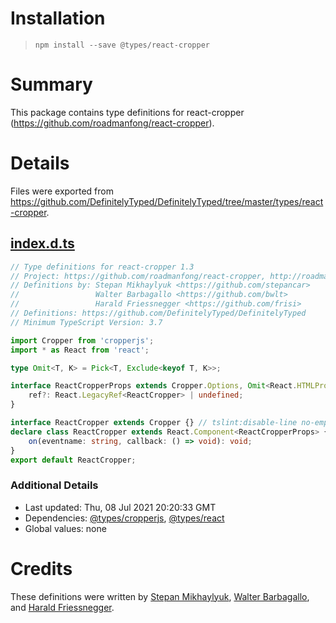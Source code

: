 # Installation
> `npm install --save @types/react-cropper`

# Summary
This package contains type definitions for react-cropper (https://github.com/roadmanfong/react-cropper).

# Details
Files were exported from https://github.com/DefinitelyTyped/DefinitelyTyped/tree/master/types/react-cropper.
## [index.d.ts](https://github.com/DefinitelyTyped/DefinitelyTyped/tree/master/types/react-cropper/index.d.ts)
````ts
// Type definitions for react-cropper 1.3
// Project: https://github.com/roadmanfong/react-cropper, http://roadmanfong.github.io/react-cropper
// Definitions by: Stepan Mikhaylyuk <https://github.com/stepancar>
//                 Walter Barbagallo <https://github.com/bwlt>
//                 Harald Friessnegger <https://github.com/frisi>
// Definitions: https://github.com/DefinitelyTyped/DefinitelyTyped
// Minimum TypeScript Version: 3.7

import Cropper from 'cropperjs';
import * as React from 'react';

type Omit<T, K> = Pick<T, Exclude<keyof T, K>>;

interface ReactCropperProps extends Cropper.Options, Omit<React.HTMLProps<HTMLImageElement>, 'data' | 'ref'> {
    ref?: React.LegacyRef<ReactCropper> | undefined;
}

interface ReactCropper extends Cropper {} // tslint:disable-line no-empty-interface
declare class ReactCropper extends React.Component<ReactCropperProps> {
    on(eventname: string, callback: () => void): void;
}
export default ReactCropper;

````

### Additional Details
 * Last updated: Thu, 08 Jul 2021 20:20:33 GMT
 * Dependencies: [@types/cropperjs](https://npmjs.com/package/@types/cropperjs), [@types/react](https://npmjs.com/package/@types/react)
 * Global values: none

# Credits
These definitions were written by [Stepan Mikhaylyuk](https://github.com/stepancar), [Walter Barbagallo](https://github.com/bwlt), and [Harald Friessnegger](https://github.com/frisi).
